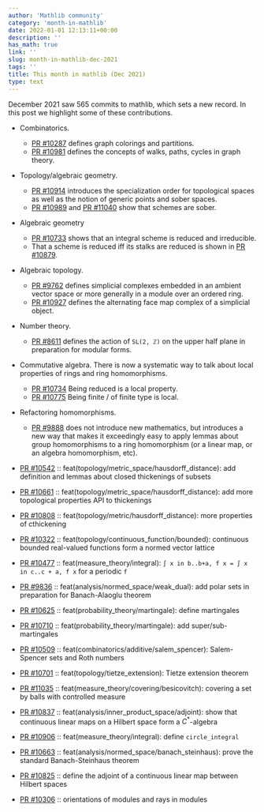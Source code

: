 ```yaml
---
author: 'Mathlib community'
category: 'month-in-mathlib'
date: 2022-01-01 12:13:11+00:00
description: ''
has_math: true
link: ''
slug: month-in-mathlib-dec-2021
tags: ''
title: This month in mathlib (Dec 2021)
type: text
---
```


December 2021 saw 565 commits to mathlib, which sets a new record.
In this post we highlight some of these contributions.

* Combinatorics.
  - [PR #10287](https://github.com/leanprover-community/mathlib/pull/10287) defines graph colorings and partitions.
  - [PR #10981](https://github.com/leanprover-community/mathlib/pull/10981) defines the concepts of walks, paths, cycles in graph theory.

* Topology/algebraic geometry.
  - [PR #10914](https://github.com/leanprover-community/mathlib/pull/10914)
    introduces the specialization order for topological spaces
    as well as the notion of generic points and sober spaces.
  - [PR #10989](https://github.com/leanprover-community/mathlib/pull/10989) and
    [PR #11040](https://github.com/leanprover-community/mathlib/pull/11040)
    show that schemes are sober.

* Algebraic geometry
  - [PR #10733](https://github.com/leanprover-community/mathlib/pull/10733)
    shows that an integral scheme is reduced and irreducible.
  - That a scheme is reduced iff its stalks are reduced is shown in
    [PR #10879](https://github.com/leanprover-community/mathlib/pull/10879).

* Algebraic topology.
  - [PR #9762](https://github.com/leanprover-community/mathlib/pull/9762)
    defines simplicial complexes embedded in an ambient vector space or more generally in a module over an ordered ring.
  - [PR #10927](https://github.com/leanprover-community/mathlib/pull/10927)
    defines the alternating face map complex of a simplicial object.

* Number theory.
  - [PR #8611](https://github.com/leanprover-community/mathlib/pull/8611) defines the action of `SL(2, ℤ)` on the upper half plane in preparation for modular forms.

* Commutative algebra.
  There is now a systematic way to talk about local properties of rings and ring homomorphisms.
  - [PR #10734](https://github.com/leanprover-community/mathlib/pull/10734) Being reduced is a local property.
  - [PR #10775](https://github.com/leanprover-community/mathlib/pull/10775) Being finite / of finite type is local.

* Refactoring homomorphisms.
  - [PR #9888](https://github.com/leanprover-community/mathlib/pull/9888) does not introduce new mathematics,
    but introduces a new way that makes it exceedingly easy to apply lemmas about group homomorphisms to a ring homomorphism
    (or a linear map, or an algebra homomorphism, etc).

* [PR #10542](https://github.com/leanprover-community/mathlib/pull/10542) :: feat(topology/metric_space/hausdorff_distance): add definition and lemmas about closed thickenings of subsets
* [PR #10661](https://github.com/leanprover-community/mathlib/pull/10661) :: feat(topology/metric_space/hausdorff_distance): add more topological properties API to thickenings
* [PR #10808](https://github.com/leanprover-community/mathlib/pull/10808) :: feat(topology/metric/hausdorff_distance): more properties of cthickening
* [PR #10322](https://github.com/leanprover-community/mathlib/pull/10322) :: feat(topology/continuous_function/bounded): continuous bounded real-valued functions form a normed vector lattice
* [PR #10477](https://github.com/leanprover-community/mathlib/pull/10477) :: feat(measure_theory/integral): `∫ x in b..b+a, f x = ∫ x in c..c + a, f x` for a periodic `f`
* [PR #9836](https://github.com/leanprover-community/mathlib/pull/9836) :: feat(analysis/normed_space/weak_dual): add polar sets in preparation for Banach-Alaoglu theorem
* [PR #10625](https://github.com/leanprover-community/mathlib/pull/10625) :: feat(probability_theory/martingale): define martingales
* [PR #10710](https://github.com/leanprover-community/mathlib/pull/10710) :: feat(probability_theory/martingale): add super/sub-martingales
* [PR #10509](https://github.com/leanprover-community/mathlib/pull/10509) :: feat(combinatorics/additive/salem_spencer): Salem-Spencer sets and Roth numbers
* [PR #10701](https://github.com/leanprover-community/mathlib/pull/10701) :: feat(topology/tietze_extension): Tietze extension theorem
* [PR #11035](https://github.com/leanprover-community/mathlib/pull/11035) :: feat(measure_theory/covering/besicovitch): covering a set by balls with controlled measure
* [PR #10837](https://github.com/leanprover-community/mathlib/pull/10837) :: feat(analysis/inner_product_space/adjoint): show that continuous linear maps on a Hilbert space form a $C^\ast$-algebra
* [PR #10906](https://github.com/leanprover-community/mathlib/pull/10906) :: feat(measure_theory/integral): define `circle_integral`
* [PR #10663](https://github.com/leanprover-community/mathlib/pull/10663) :: feat(analysis/normed_space/banach_steinhaus): prove the standard Banach-Steinhaus theorem
* [PR #10825](https://github.com/leanprover-community/mathlib/pull/10825) :: define the adjoint of a continuous linear map between Hilbert spaces
* [PR #10306](https://github.com/leanprover-community/mathlib/pull/10306) :: orientations of modules and rays in modules

